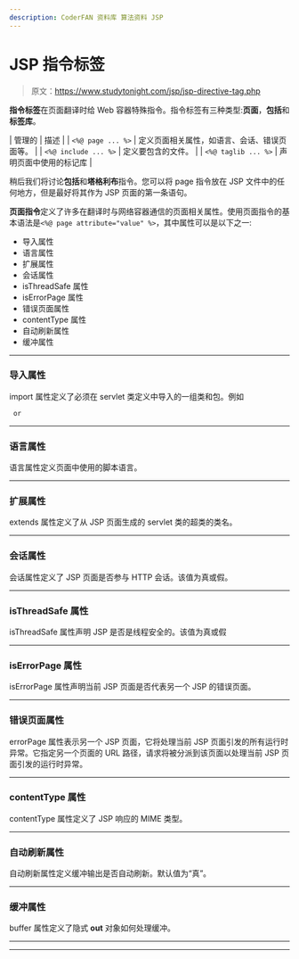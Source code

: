 ```yaml
---
description: CoderFAN 资料库 算法资料 JSP
---
```


# JSP 指令标签

> 原文：<https://www.studytonight.com/jsp/jsp-directive-tag.php>

**指令标签**在页面翻译时给 Web 容器特殊指令。指令标签有三种类型:**页面**，**包括**和**标签库**。

| 管理的 | 描述 |
| `<%@ page ... %>` | 定义页面相关属性，如语言、会话、错误页面等。 |
| `<%@ include ... %>` | 定义要包含的文件。 |
| `<%@ taglib ... %>` | 声明页面中使用的标记库 |

稍后我们将讨论**包括**和**塔格利布**指令。您可以将 page 指令放在 JSP 文件中的任何地方，但是最好将其作为 JSP 页面的第一条语句。

**页面指令**定义了许多在翻译时与网络容器通信的页面相关属性。使用页面指令的基本语法是`<%@ page attribute="value" %>`，其中属性可以是以下之一:

*   导入属性
*   语言属性
*   扩展属性
*   会话属性
*   isThreadSafe 属性
*   isErrorPage 属性
*   错误页面属性
*   contentType 属性
*   自动刷新属性
*   缓冲属性

* * *

### 导入属性

import 属性定义了必须在 servlet 类定义中导入的一组类和包。例如

```java
 or 
```

 ** * *

### 语言属性

语言属性定义页面中使用的脚本语言。

* * *

### 扩展属性

extends 属性定义了从 JSP 页面生成的 servlet 类的超类的类名。

* * *

### 会话属性

会话属性定义了 JSP 页面是否参与 HTTP 会话。该值为真或假。

* * *

### isThreadSafe 属性

isThreadSafe 属性声明 JSP 是否是线程安全的。该值为真或假

* * *

### isErrorPage 属性

isErrorPage 属性声明当前 JSP 页面是否代表另一个 JSP 的错误页面。

* * *

### 错误页面属性

errorPage 属性表示另一个 JSP 页面，它将处理当前 JSP 页面引发的所有运行时异常。它指定另一个页面的 URL 路径，请求将被分派到该页面以处理当前 JSP 页面引发的运行时异常。

* * *

### contentType 属性

contentType 属性定义了 JSP 响应的 MIME 类型。

* * *

### 自动刷新属性

自动刷新属性定义缓冲输出是否自动刷新。默认值为“真”。

* * *

### 缓冲属性

buffer 属性定义了隐式 **out** 对象如何处理缓冲。

* * *

* * **